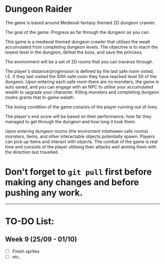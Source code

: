 <h1>Dungeon Raider</h1>

The game is based around Medieval-fantasy themed 2D dungeon crawler.

The goal of the game: Progress as far through the dungeon as you can.

This game is a medieval themed dungeon crawler that utilises the wealt accumulated from completing dungeon levels. The objective is to reach the lowest level in the dungeon, defeat the boss, and save the princess.

The environment will be a set of 2D rooms that you can traverse through.

The player's distance/progression is defined by the last safe room visted, I.E. if they last visited the 50th safe room they have reached level 50 of the dungeon. Upon entering each safe room there are no monsters, the game is auto saved, and you can engage with an NPC to utilise your accumulated wealth to upgrade your character.
Killing monsters and completing dungeon rooms grants that in-game welath.

The losing condition of the game consists of the player running out of lives.

The player's end score will be based on their performance; how far they managed to get through the dungeon and how long it took them.

Upon entering dungeon rooms (the enviroment inbetween safe rooms)  monsters, items, and other interactable objects potentially spawn. Players can pick up items and interact with objects. The combat of the game is real time and consists of the player utilising their attacks well aiminig them with the direction last travelled. 


<h1>Don't forget to <code>git pull</code> first before making any changes and before 
pushing any work.</h1>

----------------------------------------------------

<h1>TO-DO List:</h1>

<h2> Week 9 (25/09 - 01/10) </h2>

- [ ] Finish sprites
- [ ] etc..